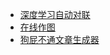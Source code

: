 - [深度学习自动对联](https://github.com/wb14123/seq2seq-couplet)
- [在线作图](https://github.com/xtyxtyx/sorry)
- [狗屁不通文章生成器](https://github.com/menzi11/BullshitGenerator)
